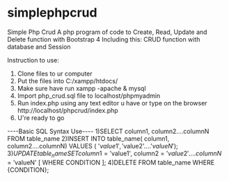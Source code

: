 # simplephpcrud
Simple Php Crud 
A php program of code to Create, Read, Update and Delete function with Bootstrap 4
Including this: CRUD function with database and Session 

Instruction to use:
1) Clone files to ur computer
2) Put the files into C:/xampp/htdocs/
3) Make sure have run xampp -apache & mysql
4) Import php_crud.sql file to localhost/phpmyadmin
5) Run index.php using any text editor u have or type on the browser http://localhost/phpcrud/index.php
6) U're ready to go

----Basic SQL Syntax Use----
1)SELECT column1, column2....columnN FROM table_name
2)INSERT INTO table_name( column1, column2....columnN) VALUES ( '$value1', '$value2'....'$valueN');
3)UPDATE table_name SET column1 = '$value1', column2 = '$value2'....columnN='$valueN' [ WHERE  CONDITION ];
4)DELETE FROM table_name WHERE  {CONDITION};

